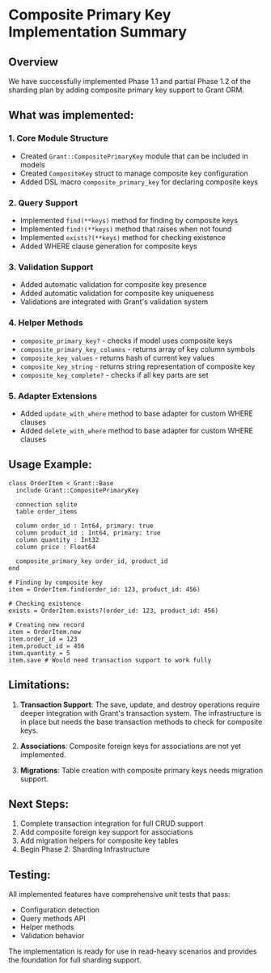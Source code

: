 # Composite Primary Key Implementation Summary

## Overview

We have successfully implemented Phase 1.1 and partial Phase 1.2 of the sharding plan by adding composite primary key support to Grant ORM.

## What was implemented:

### 1. Core Module Structure
- Created `Grant::CompositePrimaryKey` module that can be included in models
- Created `CompositeKey` struct to manage composite key configuration
- Added DSL macro `composite_primary_key` for declaring composite keys

### 2. Query Support
- Implemented `find(**keys)` method for finding by composite keys
- Implemented `find!(**keys)` method that raises when not found
- Implemented `exists?(**keys)` method for checking existence
- Added WHERE clause generation for composite keys

### 3. Validation Support
- Added automatic validation for composite key presence
- Added automatic validation for composite key uniqueness
- Validations are integrated with Grant's validation system

### 4. Helper Methods
- `composite_primary_key?` - checks if model uses composite keys
- `composite_primary_key_columns` - returns array of key column symbols
- `composite_key_values` - returns hash of current key values
- `composite_key_string` - returns string representation of composite key
- `composite_key_complete?` - checks if all key parts are set

### 5. Adapter Extensions
- Added `update_with_where` method to base adapter for custom WHERE clauses
- Added `delete_with_where` method to base adapter for custom WHERE clauses

## Usage Example:

```crystal
class OrderItem < Grant::Base
  include Grant::CompositePrimaryKey
  
  connection sqlite
  table order_items
  
  column order_id : Int64, primary: true
  column product_id : Int64, primary: true
  column quantity : Int32
  column price : Float64
  
  composite_primary_key order_id, product_id
end

# Finding by composite key
item = OrderItem.find(order_id: 123, product_id: 456)

# Checking existence
exists = OrderItem.exists?(order_id: 123, product_id: 456)

# Creating new record
item = OrderItem.new
item.order_id = 123
item.product_id = 456
item.quantity = 5
item.save # Would need transaction support to work fully
```

## Limitations:

1. **Transaction Support**: The save, update, and destroy operations require deeper integration with Grant's transaction system. The infrastructure is in place but needs the base transaction methods to check for composite keys.

2. **Associations**: Composite foreign keys for associations are not yet implemented.

3. **Migrations**: Table creation with composite primary keys needs migration support.

## Next Steps:

1. Complete transaction integration for full CRUD support
2. Add composite foreign key support for associations  
3. Add migration helpers for composite key tables
4. Begin Phase 2: Sharding Infrastructure

## Testing:

All implemented features have comprehensive unit tests that pass:
- Configuration detection
- Query methods API
- Helper methods
- Validation behavior

The implementation is ready for use in read-heavy scenarios and provides the foundation for full sharding support.